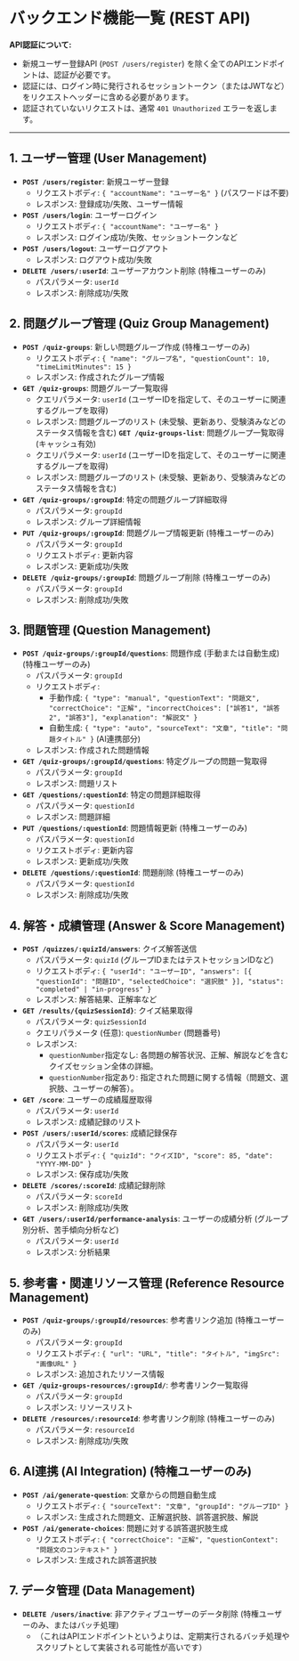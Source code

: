 # バックエンド機能一覧 (REST API)

**API認証について:**

*   新規ユーザー登録API (`POST /users/register`) を除く全てのAPIエンドポイントは、認証が必要です。
*   認証には、ログイン時に発行されるセッショントークン（またはJWTなど）をリクエストヘッダーに含める必要があります。
*   認証されていないリクエストは、通常 `401 Unauthorized` エラーを返します。

---

## 1. ユーザー管理 (User Management)

*   **`POST /users/register`**: 新規ユーザー登録
    *   リクエストボディ: `{ "accountName": "ユーザー名" }` (パスワードは不要)
    *   レスポンス: 登録成功/失敗、ユーザー情報
*   **`POST /users/login`**: ユーザーログイン
    *   リクエストボディ: `{ "accountName": "ユーザー名" }`
    *   レスポンス: ログイン成功/失敗、セッショントークンなど
*   **`POST /users/logout`**: ユーザーログアウト
    *   レスポンス: ログアウト成功/失敗
*   **`DELETE /users/:userId`**: ユーザーアカウント削除 (特権ユーザーのみ)
    *   パスパラメータ: `userId`
    *   レスポンス: 削除成功/失敗

## 2. 問題グループ管理 (Quiz Group Management)

*   **`POST /quiz-groups`**: 新しい問題グループ作成 (特権ユーザーのみ)
    *   リクエストボディ: `{ "name": "グループ名", "questionCount": 10, "timeLimitMinutes": 15 }`
    *   レスポンス: 作成されたグループ情報
*   **`GET /quiz-groups`**: 問題グループ一覧取得
    *   クエリパラメータ: `userId` (ユーザーIDを指定して、そのユーザーに関連するグループを取得)
    *   レスポンス: 問題グループのリスト (未受験、更新あり、受験済みなどのステータス情報を含む)
    **`GET /quiz-groups-list`**: 問題グループ一覧取得(キャッシュ有効)
    *   クエリパラメータ: `userId` (ユーザーIDを指定して、そのユーザーに関連するグループを取得)
    *   レスポンス: 問題グループのリスト (未受験、更新あり、受験済みなどのステータス情報を含む)
*   **`GET /quiz-groups/:groupId`**: 特定の問題グループ詳細取得
    *   パスパラメータ: `groupId`
    *   レスポンス: グループ詳細情報
*   **`PUT /quiz-groups/:groupId`**: 問題グループ情報更新 (特権ユーザーのみ)
    *   パスパラメータ: `groupId`
    *   リクエストボディ: 更新内容
    *   レスポンス: 更新成功/失敗
*   **`DELETE /quiz-groups/:groupId`**: 問題グループ削除 (特権ユーザーのみ)
    *   パスパラメータ: `groupId`
    *   レスポンス: 削除成功/失敗

## 3. 問題管理 (Question Management)

*   **`POST /quiz-groups/:groupId/questions`**: 問題作成 (手動または自動生成) (特権ユーザーのみ)
    *   パスパラメータ: `groupId`
    *   リクエストボディ:
        *   手動作成: `{ "type": "manual", "questionText": "問題文", "correctChoice": "正解", "incorrectChoices": ["誤答1", "誤答2", "誤答3"], "explanation": "解説文" }`
        *   自動生成: `{ "type": "auto", "sourceText": "文章", "title": "問題タイトル" }` (AI連携部分)
    *   レスポンス: 作成された問題情報
*   **`GET /quiz-groups/:groupId/questions`**: 特定グループの問題一覧取得
    *   パスパラメータ: `groupId`
    *   レスポンス: 問題リスト
*   **`GET /questions/:questionId`**: 特定の問題詳細取得
    *   パスパラメータ: `questionId`
    *   レスポンス: 問題詳細
*   **`PUT /questions/:questionId`**: 問題情報更新 (特権ユーザーのみ)
    *   パスパラメータ: `questionId`
    *   リクエストボディ: 更新内容
    *   レスポンス: 更新成功/失敗
*   **`DELETE /questions/:questionId`**: 問題削除 (特権ユーザーのみ)
    *   パスパラメータ: `questionId`
    *   レスポンス: 削除成功/失敗

## 4. 解答・成績管理 (Answer & Score Management)

*   **`POST /quizzes/:quizId/answers`**: クイズ解答送信
    *   パスパラメータ: `quizId` (グループIDまたはテストセッションIDなど)
    *   リクエストボディ: `{ "userId": "ユーザーID", "answers": [{ "questionId": "問題ID", "selectedChoice": "選択肢" }], "status": "completed" | "in-progress" }`
    *   レスポンス: 解答結果、正解率など
*   **`GET /results/{quizSessionId}`**: クイズ結果取得
    *   パスパラメータ: `quizSessionId`
    *   クエリパラメータ (任意): `questionNumber` (問題番号)
    *   レスポンス: 
        *   `questionNumber`指定なし: 各問題の解答状況、正解、解説などを含むクイズセッション全体の詳細。
        *   `questionNumber`指定あり: 指定された問題に関する情報（問題文、選択肢、ユーザーの解答）。
*   **`GET /score`**: ユーザーの成績履歴取得
    *   パスパラメータ: `userId`
    *   レスポンス: 成績記録のリスト
*   **`POST /users/:userId/scores`**: 成績記録保存
    *   パスパラメータ: `userId`
    *   リクエストボディ: `{ "quizId": "クイズID", "score": 85, "date": "YYYY-MM-DD" }`
    *   レスポンス: 保存成功/失敗
*   **`DELETE /scores/:scoreId`**: 成績記録削除
    *   パスパラメータ: `scoreId`
    *   レスポンス: 削除成功/失敗
*   **`GET /users/:userId/performance-analysis`**: ユーザーの成績分析 (グループ別分析、苦手傾向分析など)
    *   パスパラメータ: `userId`
    *   レスポンス: 分析結果

## 5. 参考書・関連リソース管理 (Reference Resource Management)

*   **`POST /quiz-groups/:groupId/resources`**: 参考書リンク追加 (特権ユーザーのみ)
    *   パスパラメータ: `groupId`
    *   リクエストボディ: `{ "url": "URL", "title": "タイトル", "imgSrc": "画像URL" }`
    *   レスポンス: 追加されたリソース情報
*   **`GET /quiz-groups-resources/:groupId/`**: 参考書リンク一覧取得
    *   パスパラメータ: `groupId`
    *   レスポンス: リソースリスト
*   **`DELETE /resources/:resourceId`**: 参考書リンク削除 (特権ユーザーのみ)
    *   パスパラメータ: `resourceId`
    *   レスポンス: 削除成功/失敗

## 6. AI連携 (AI Integration) (特権ユーザーのみ)

*   **`POST /ai/generate-question`**: 文章からの問題自動生成
    *   リクエストボディ: `{ "sourceText": "文章", "groupId": "グループID" }`
    *   レスポンス: 生成された問題文、正解選択肢、誤答選択肢、解説
*   **`POST /ai/generate-choices`**: 問題に対する誤答選択肢生成
    *   リクエストボディ: `{ "correctChoice": "正解", "questionContext": "問題文のコンテキスト" }`
    *   レスポンス: 生成された誤答選択肢

## 7. データ管理 (Data Management)

*   **`DELETE /users/inactive`**: 非アクティブユーザーのデータ削除 (特権ユーザーのみ、またはバッチ処理)
    *   （これはAPIエンドポイントというよりは、定期実行されるバッチ処理やスクリプトとして実装される可能性が高いです）
